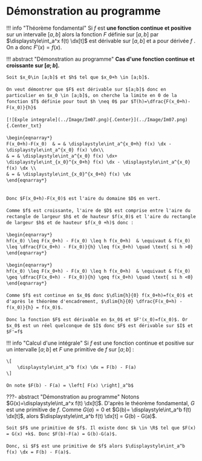# Démonstration au programme

!!! info "Théorème fondamental"
    Si $f$ est **une fonction continue et positive** sur un intervalle $[a,b]$ alors la fonction $F$ définie sur $[a,b]$ par $\displaystyle\int_a^x f(t) \dx[t]$ est dérivable sur $[a,b]$ et a pour dérivée $f$ . On a donc $F'(x)=f(x)$.
 

!!! abstract "Démonstration au programme"
    **Cas d'une fonction continue et croissante sur $[a;b]$.**

    Soit $x_0\in [a;b]$ et $h$ tel que $x_0+h \in [a;b]$.
    
    On veut démontrer que $F$ est dérivable sur $[a;b]$ donc en particulier en $x_0 \in [a;b]$, on cherche la limite en 0 de la fonction $T$ définie pour tout $h \neq 0$ par $T(h)=\dfrac{F(x_0+h)-F(x_0)}{h}$

    [![Exple integrale](../Image/Im07.png){.Center}](../Image/Im07.png){.Center_txt}

    \begin{eqnarray*}
    F(x_0+h)-F(x_0)  & = & \displaystyle\int_a^{x_0+h} f(x) \dx - \displaystyle\int_a^{x_0} f(x) \dx\\
    & = & \displaystyle\int_a^{x_0} f(x) \dx+ \displaystyle\int_{x_0}^{x_0+h} f(x) \dx - \displaystyle\int_a^{x_0} f(x) \dx \\
    & = & \displaystyle\int_{x_0}^{x_0+h} f(x) \dx
    \end{eqnarray*}


    Donc $F(x_0+h)-F(x_0)$ est l'aire du domaine $D$ en vert.

    Comme $f$ est croissante, l'aire de $D$ est comprise entre l'aire du rectangle de largeur $h$ et de hauteur $f(x_0)$ et l'aire du rectangle de largeur $h$ et de hauteur $f(x_0 +h)$ donc :

    \begin{eqnarray*}
    hf(x_0) \leq F(x_0+h) - F(x_0) \leq h f(x_0+h)  & \equivaut & f(x_0) \leq \dfrac{F(x_0+h) - F(x_0)}{h} \leq f(x_0+h) \quad \text{ si h >0}
    \end{eqnarray*}

    \begin{eqnarray*}
    hf(x_0) \leq F(x_0+h) - F(x_0) \leq h f(x_0+h)  & \equivaut & f(x_0) \geq \dfrac{F(x_0+h) - F(x_0)}{h} \geq f(x_0+h) \quad \text{ si h <0}
    \end{eqnarray*}

    Comme $f$ est continue en $x_0$ donc $\dlim{h}{0} f(x_0+h)=f(x_0)$ et d'après le théorème d'encadrement, $\dlim{h}{0} \dfrac{F(x_0+h) - f(x_0)}{h} = f(x_0)$.

    Donc la fonction $F$ est dérivable en $x_0$ et $F'(x_0)=f(x_0)$. Or $x_0$ est un réel quelconque de $I$ donc $F$ est dérivable sur $I$ et $F'=f$


!!! info "Calcul d'une intégrale"
    Si $f$ est une fonction continue et positive sur un intervalle $[a;b]$ et $F$ une primitive de $f$ sur $[a;b]$ : 
    
    \[
        \displaystyle\int_a^b f(x) \dx = F(b) - F(a)
    \]

    On note $F(b) - F(a) = \left[ F(x) \right]_a^b$
 

???- abstract "Démonstration au programme"
    Notons $G(x)=\displaystyle\int_a^x f(t) \dx[t]$. D'après le théorème fondamental, $G$ est une primitive de $f$. Comme $G(a)=0$ et $G(b)= \displaystyle\int_a^b f(t) \dx[t]$, alors $\displaystyle\int_a^b f(t) \dx[t] = G(b) - G(a)$.

    Soit $F$ une primitive de $f$. Il existe donc $k \in \R$ tel que $F(x) = G(x) +k$. Donc $F(b)-F(a) = G(b)-G(a)$.
    
    Donc, si $F$ est une primitive de $f$ alors $\displaystyle\int_a^b f(x) \dx = F(b) - F(a)$.
